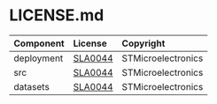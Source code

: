 # LICENSE.md

| Component                            | License              | Copyright |
|:---------                            |:-------              |:----------|
| deployment                           | [SLA0044](./deployment/LICENSE.md)              | STMicroelectronics |
| src                                  | [SLA0044](./src/LICENSE.md)              | STMicroelectronics|
| datasets                             | [SLA0044](./datasets/LICENSE.md)              | STMicroelectronics |
